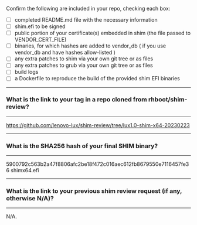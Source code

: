 Confirm the following are included in your repo, checking each box:

 - [ ] completed README.md file with the necessary information
 - [ ] shim.efi to be signed
 - [ ] public portion of your certificate(s) embedded in shim (the file passed to VENDOR_CERT_FILE)
 - [ ] binaries, for which hashes are added to vendor_db ( if you use vendor_db and have hashes allow-listed )
 - [ ] any extra patches to shim via your own git tree or as files
 - [ ] any extra patches to grub via your own git tree or as files
 - [ ] build logs
 - [ ] a Dockerfile to reproduce the build of the provided shim EFI binaries

*******************************************************************************
### What is the link to your tag in a repo cloned from rhboot/shim-review?
*******************************************************************************
https://github.com/lenovo-lux/shim-review/tree/lux1.0-shim-x64-20230223
*******************************************************************************
### What is the SHA256 hash of your final SHIM binary?
*******************************************************************************

5900792c563b2a47f8806afc2be18f472c016aec612fb8679550e7116457fe36  shimx64.efi

*******************************************************************************
### What is the link to your previous shim review request (if any, otherwise N/A)?
*******************************************************************************
N/A.

